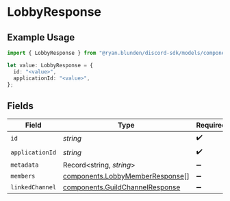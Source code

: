 # LobbyResponse

## Example Usage

```typescript
import { LobbyResponse } from "@ryan.blunden/discord-sdk/models/components";

let value: LobbyResponse = {
  id: "<value>",
  applicationId: "<value>",
};
```

## Fields

| Field                                                                              | Type                                                                               | Required                                                                           | Description                                                                        |
| ---------------------------------------------------------------------------------- | ---------------------------------------------------------------------------------- | ---------------------------------------------------------------------------------- | ---------------------------------------------------------------------------------- |
| `id`                                                                               | *string*                                                                           | :heavy_check_mark:                                                                 | N/A                                                                                |
| `applicationId`                                                                    | *string*                                                                           | :heavy_check_mark:                                                                 | N/A                                                                                |
| `metadata`                                                                         | Record<string, *string*>                                                           | :heavy_minus_sign:                                                                 | N/A                                                                                |
| `members`                                                                          | [components.LobbyMemberResponse](../../models/components/lobbymemberresponse.md)[] | :heavy_minus_sign:                                                                 | N/A                                                                                |
| `linkedChannel`                                                                    | [components.GuildChannelResponse](../../models/components/guildchannelresponse.md) | :heavy_minus_sign:                                                                 | N/A                                                                                |